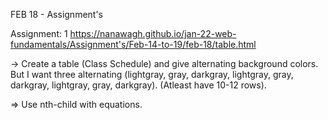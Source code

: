 
FEB 18 - Assignment's 

Assignment: 1
https://nanawagh.github.io/jan-22-web-fundamentals/Assignment's/Feb-14-to-19/feb-18/table.html

-> Create a table (Class Schedule) and give alternating background colors. 
But I want three alternating (lightgray, gray, darkgray, lightgray, gray, darkgray, lightgray, gray, darkgray). 
(Atleast have 10-12 rows).

=> Use nth-child with equations.
